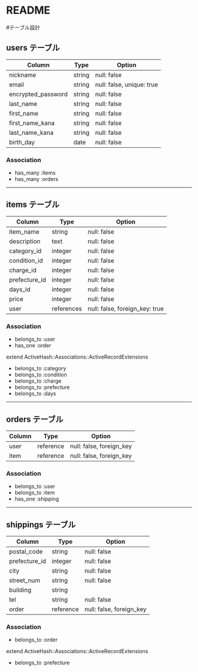 # README
#テーブル設計

## users テーブル

| Column                | Type    | Option                     |
| --------------------- | ------- | -------------------------- |
| nickname              | string  | null: false                | 
| email                 | string  | null: false, unique: true  |
| encrypted_password    | string  | null: false                | ＊デフォルト
| last_name             | string  | null: false                |
| first_name            | string  | null: false                |
| first_name_kana       | string  | null: false                |
| last_name_kana        | string  | null: false                |
| birth_day             | date    | null: false                |

### Association

- has_many :items
- has_many :orders

-----------------------------------------------------------------------------------
## items テーブル

| Column         | Type        | Option                          |
| -------------- | ----------- | ------------------------------- |
| item_name      | string      | null: false                     |
| description    | text        | null: false                     |
| category_id    | integer     | null: false                     |
| condition_id   | integer     | null: false                     |
| charge_id      | integer     | null: false                     |
| prefecture_id  | integer     | null: false                     |
| days_id        | integer     | null: false                     |
| price          | integer     | null: false                     |
| user           | references  | null: false, foreign_key: true  |

### Association

- belongs_to :user
- has_one :order

extend ActiveHash::Associations::ActiveRecordExtensions
- belongs_to :category
- belongs_to :condition
- belongs_to :charge
- belongs_to :prefecture
- belongs_to :days
-----------------------------------------------------------------------------------
## orders テーブル

| Column          | Type        | Option                          |
| --------------- | ----------- | ------------------------------- |
| user            | reference   | null: false, foreign_key        |
| item            | reference   | null: false, foreign_key        |

### Association

- belongs_to :user
- belongs_to :item
- has_one :shipping

-----------------------------------------------------------------------------------
## shippings テーブル

| Column          | Type        | Option                          |
| --------------- | ----------- | ------------------------------- |
| postal_code     | string      | null: false                     |
| prefecture_id   | integer     | null: false                     |
| city            | string      | null: false                     |
| street_num      | string      | null: false                     |
| building        | string      |                                 |
| tel             | string      | null: false                     |
| order           | reference   | null: false, foreign_key        |

### Association

- belongs_to :order

extend ActiveHash::Associations::ActiveRecordExtensions
- belongs_to :prefecture